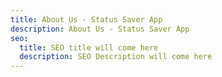 ```yaml
---
title: About Us - Status Saver App
description: About Us - Status Saver App
seo:
  title: SEO title will come here
  description: SEO Description will come here
---
```

